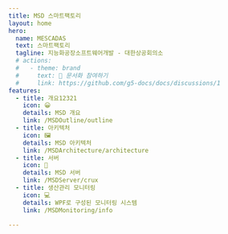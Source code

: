 ```yaml
---
title: MSD 스마트팩토리
layout: home
hero:
  name: MESCADAS
  text: 스마트팩토리
  tagline: 지능화공장소프트웨어개발 - 대한상공회의소
  # actions:
  #   - theme: brand
  #     text: 📝 문서화 참여하기
  #     link: https://github.com/g5-docs/docs/discussions/1
features:
  - title: 개요12321
    icon: 😀
    details: MSD 개요
    link: /MSDOutline/outline
  - title: 아키텍처
    icon: 🖼️
    details: MSD 아키텍처
    link: /MSDArchitecture/architecture
  - title: 서버
    icon: 📡
    details: MSD 서버
    link: /MSDServer/crux
  - title: 생산관리 모니터링
    icon: 💻
    details: WPF로 구성된 모니터링 시스템
    link: /MSDMonitoring/info
 
---
```


